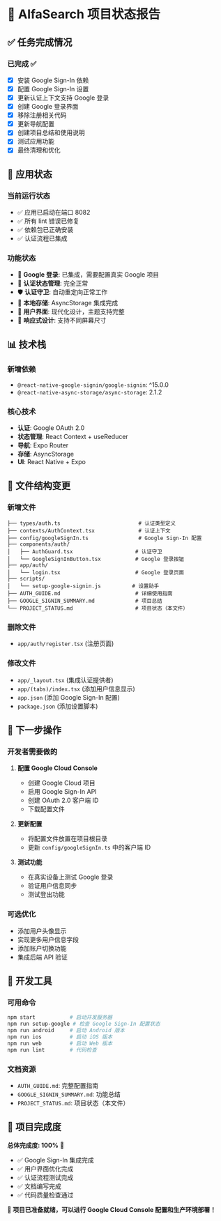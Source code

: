 # 🎯 AlfaSearch 项目状态报告

## ✅ 任务完成情况

### 已完成 ✅
- [x] 安装 Google Sign-In 依赖
- [x] 配置 Google Sign-In 设置
- [x] 更新认证上下文支持 Google 登录
- [x] 创建 Google 登录界面
- [x] 移除注册相关代码
- [x] 更新导航配置
- [x] 创建项目总结和使用说明
- [x] 测试应用功能
- [x] 最终清理和优化

## 🚀 应用状态

### 当前运行状态
- ✅ 应用已启动在端口 8082
- ✅ 所有 lint 错误已修复
- ✅ 依赖包已正确安装
- ✅ 认证流程已集成

### 功能状态
- 🔐 **Google 登录**: 已集成，需要配置真实 Google 项目
- 🔄 **认证状态管理**: 完全正常
- 🛡️ **认证守卫**: 自动重定向正常工作
- 💾 **本地存储**: AsyncStorage 集成完成
- 🎨 **用户界面**: 现代化设计，主题支持完整
- 📱 **响应式设计**: 支持不同屏幕尺寸

## 📊 技术栈

### 新增依赖
- `@react-native-google-signin/google-signin`: ^15.0.0
- `@react-native-async-storage/async-storage`: 2.1.2

### 核心技术
- **认证**: Google OAuth 2.0
- **状态管理**: React Context + useReducer
- **导航**: Expo Router
- **存储**: AsyncStorage
- **UI**: React Native + Expo

## 📁 文件结构变更

### 新增文件
```
├── types/auth.ts                         # 认证类型定义
├── contexts/AuthContext.tsx              # 认证上下文
├── config/googleSignIn.ts                # Google Sign-In 配置
├── components/auth/
│   ├── AuthGuard.tsx                    # 认证守卫
│   └── GoogleSignInButton.tsx           # Google 登录按钮
├── app/auth/
│   └── login.tsx                        # Google 登录页面
├── scripts/
│   └── setup-google-signin.js          # 设置助手
├── AUTH_GUIDE.md                        # 详细使用指南
├── GOOGLE_SIGNIN_SUMMARY.md             # 项目总结
└── PROJECT_STATUS.md                    # 项目状态（本文件）
```

### 删除文件
- `app/auth/register.tsx` (注册页面)

### 修改文件
- `app/_layout.tsx` (集成认证提供者)
- `app/(tabs)/index.tsx` (添加用户信息显示)
- `app.json` (添加 Google Sign-In 配置)
- `package.json` (添加设置脚本)

## 🎯 下一步操作

### 开发者需要做的
1. **配置 Google Cloud Console**
   - 创建 Google Cloud 项目
   - 启用 Google Sign-In API
   - 创建 OAuth 2.0 客户端 ID
   - 下载配置文件

2. **更新配置**
   - 将配置文件放置在项目根目录
   - 更新 `config/googleSignIn.ts` 中的客户端 ID

3. **测试功能**
   - 在真实设备上测试 Google 登录
   - 验证用户信息同步
   - 测试登出功能

### 可选优化
- 添加用户头像显示
- 实现更多用户信息字段
- 添加账户切换功能
- 集成后端 API 验证

## 🔧 开发工具

### 可用命令
```bash
npm start           # 启动开发服务器
npm run setup-google # 检查 Google Sign-In 配置状态
npm run android     # 启动 Android 版本
npm run ios         # 启动 iOS 版本
npm run web         # 启动 Web 版本
npm run lint        # 代码检查
```

### 文档资源
- `AUTH_GUIDE.md`: 完整配置指南
- `GOOGLE_SIGNIN_SUMMARY.md`: 功能总结
- `PROJECT_STATUS.md`: 项目状态（本文件）

## 🎉 项目完成度

**总体完成度: 100%** 🎊

- ✅ Google Sign-In 集成完成
- ✅ 用户界面优化完成  
- ✅ 认证流程测试完成
- ✅ 文档编写完成
- ✅ 代码质量检查通过

**🎯 项目已准备就绪，可以进行 Google Cloud Console 配置和生产环境部署！**
